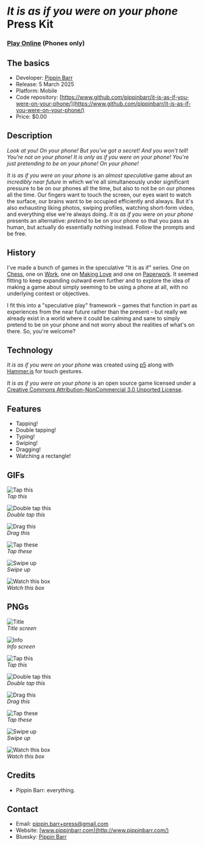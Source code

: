 # *It is as if you were on your phone* Press Kit

### [Play Online](https://pippinbarr.com/it-is-as-if-you-were-on-your-phone) (Phones only)

## The basics

* Developer: [Pippin Barr](http://www.pippinbarr.com/)
* Release: 5 March 2025
* Platform: Mobile
* Code repository: [https://www.github.com/pippinbarr/it-is-as-if-you-were-on-your-phone/](https://www.github.com/pippinbarr/it-is-as-if-you-were-on-your-phone/)
* Price: $0.00

## Description

*Look at you! On your phone! But you've got a secret! And you won't tell! You're not on your phone! It is only as if you were on your phone! You're just pretending to be on your phone! On your phone!*

*It is as if you were on your phone* is an *almost speculative* game about an *incredibly near future* in which we're all simultaneously under significant pressure to be on our phones all the time, but also to not be on our phones all the time. Our fingers want to touch the screen, our eyes want to watch the surface, our brains want to be occupied efficiently and always. But it's also exhausting liking photos, swiping profiles, watching short-form video, and everything else we're always doing. *It is as if you were on your phone* presents an alternative: *pretend* to be on your phone so that you pass as human, but actually do essentially nothing instead. Follow the prompts and be free.

## History

I've made a bunch of games in the speculative "It is as if" series. One on [Chess](https://pippinbarr.com/it-is-as-if-you-were-playing-chess/info/), one on [Work](https://pippinbarr.com/itisasifyouweredoingwork/info/), one on [Making Love](https://pippinbarr.com/itisasifyouweremakinglove/info/) and one on [Paperwork](https://pippinbarr.com/it-is-as-if-you-were-doing-paperwork/info/). It seemed fitting to keep expanding outward even further and to explore the idea of making a game about simply seeming to be using a phone at all, with no underlying context or objectives.

I fit this into a "speculative play" framework – games that function in part as experiences from the near future rather than the present – but really we already exist in a world where it could be calming and sane to simply pretend to be on your phone and not worry about the realities of what's on there. So, you're welcome?

## Technology

*It is as if you were on your phone* was created using [p5](https://p5js.org) along with [Hammer.js](https://hammerjs.github.io/) for touch gestures.

*It is as if you were on your phone* is an open source game licensed under a [Creative Commons Attribution-NonCommercial 3.0 Unported License](http://creativecommons.org/licenses/by-nc/3.0/).

## Features

* Tapping!
* Double tapping!
* Typing!
* Swiping!
* Dragging!
* Watching a rectangle!

## GIFs

![Tap this](./gifs/tap.gif)  
*Tap this*

![Double tap this](./gifs/double-tap.gif)  
*Double tap this*

![Drag this](./gifs/drag.gif)  
*Drag this*

![Tap these](./gifs/type.gif)  
*Tap these*

![Swipe up](./gifs/swipe.gif)  
*Swipe up*

![Watch this box](./gifs/watch.gif)  
*Watch this box*

## PNGs

![Title](./images/title.png)  
*Title screen*

![Info](./images/info.png)  
*Info screen*

![Tap this](./images/tap.png)  
*Tap this*

![Double tap this](./images/double-tap.png)  
*Double tap this*

![Drag this](./images/drag.png)  
*Drag this*

![Tap these](./images/type.png)  
*Tap these*

![Swipe up](./images/swipe.png)  
*Swipe up*

![Watch this box](./images/watch.png)  
*Watch this box*

## Credits

* Pippin Barr: everything.

## Contact

* Email: [pippin.barr+press@gmail.com](mailto:pippin.barr+press@gmail.com)
* Website: [www.pippinbarr.com](http://www.pippinbarr.com/)
* Bluesky: [Pippin Barr](https://bsky.app/profile/pippinbarr.bsky.social)

